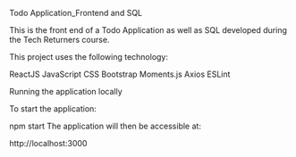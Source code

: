 Todo Application_Frontend and SQL

This is the front end of a Todo Application as well as SQL developed during the Tech Returners course.

This project uses the following technology:

ReactJS
JavaScript 
CSS
Bootstrap
Moments.js
Axios
ESLint

Running the application locally

To start the application:

npm start
The application will then be accessible at:

http://localhost:3000
